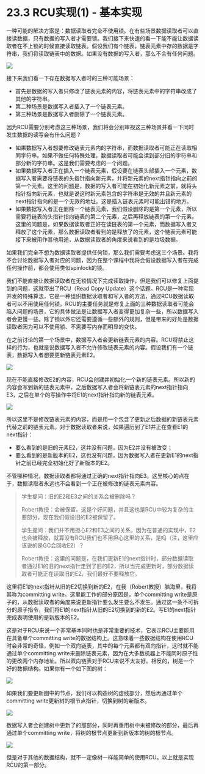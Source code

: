 # 23.3 RCU实现(1) - 基本实现

一种可能的解决方案是：数据读取者完全不使用锁。在有些场景数据读取者可以直接读数据，只有数据的写入者才需要锁。我们接下来快速的看一下能不能让数据读取者在不上锁的时候直接读取链表。假设我们有个链表，链表元素中存的数据是字符串，我们将读取链表中的数据。如果没有数据的写入者，那么不会有任何问题。

![](<../.gitbook/assets/image (509).png>)

接下来我们看一下存在数据写入者时的三种可能场景：

* 首先是数据的写入者只修改了链表元素的内容，将链表元素中的字符串改成了其他的字符串。
* 第二种场景是数据写入者插入了一个链表元素。
* 第三种场景是数据写入者删除了一个链表元素。

因为RCU需要分别考虑这三种场景，我们将会分别审视这三种场景并看一下同时发生数据的读写会有什么问题？

* 如果数据写入者想要修改链表元素内的字符串，而数据读取者可能正在读取相同字符串。如果不做任何特殊处理，数据读取者可能会读到部分旧的字符串和部分新的字符串。这是我们需要考虑的一个问题。
* 如果数据写入者正在插入一个链表元素，假设要在链表头部插入一个元素，数据写入者需要将链表的头指针指向新元素，并将新元素的next指针指向之前的第一个元素。这里的问题是，数据的写入者可能在初始化新元素之前，就将头指针指向新元素，也就是说这时新元素包含的字符串是无效的并且新元素的next指针指向的是一个无效的地址。这是插入链表元素时可能出错的地方。
* 如果数据写入者正在删除一个链表元素，我们假设删除的是第一个元素，所以需要将链表的头指针指向链表的第二个元素，之后再释放链表的第一个元素。这里的问题是，如果数据读取者正好在读链表的第一个元素，而数据写入者又释放了这个元素，那么数据读取者看到的是释放了的元素，这个链表元素可能接下来被用作其他用途，从数据读取者的角度来说看到的是垃圾数据。

如果我们完全不想为数据读取者提供任何锁，那么我们需要考虑这三个场景。我将不会讨论数据写入者对应的问题，因为在整个课程中我将会假设数据写入者在完成任何操作前，都会使用类似spinlock的锁。

我们不能直接让数据读取者在无锁情况下完成读取操作，但是我们可以修复上面提到的问题，这就带出了RCU（Read Copy Update）这个话题。RCU是一种实现并发的特殊算法，它是一种组织数据读取者和写入者的方法，通过RCU数据读取者可以不用使用任何锁。RCU的主要任务就是修复上面的三种数据读取者可能会陷入问题的场景，它的具体做法是让数据写入者变得更加复杂一些，所以数据写入者会更慢一些。除了锁以外它还需要遵循一些额外的规则，但是带来的好处是数据读取者因为可以不使用锁、不需要写内存而明显的变快。

在之前讨论的第一个场景中，数据写入者会更新链表元素的内容。RCU将禁止这样的行为，也就是说数据写入者不允许修改链表元素的内容。假设我们有一个链表，数据写入者想要更新链表元素E2。

![](<../.gitbook/assets/image (527).png>)

现在不能直接修改E2的内容，RCU会创建并初始化一个新的链表元素。所以新的内容会写到新的链表元素中，之后数据写入者会将新链表元素的next指针指向E3，之后在单个的写操作中将E1的next指针指向新的链表元素。

![](<../.gitbook/assets/image (622).png>)

所以这里不是修改链表元素的内容，而是用一个包含了更新之后数据的新链表元素代替之前的链表元素。对于数据读取者来说，如果遍历到了E1并正在查看E1的next指针：

* 要么看到的是旧的元素E2，这并没有问题，因为E2并没有被改变；
* 要么看到的是新版本的E2，这也没有问题，因为数据写入者在更新E1的next指针之前已经完全初始化好了新版本的E2。

不管哪种情况，数据读取者都将通过正确的next指针指向E3。这里核心的点在于，数据读取者永远也不会看到一个正在被修改的链表元素内容。

> 学生提问：旧的E2和E3之间的关系会被删除吗？
>
> Robert教授：会被保留。这是个好问题，并且这也是RCU中较为复杂的主要部分，现在我们假设旧的E2被保留了。
>
> 学生提问：我们并不用担心E2和E3之间的关系，因为在普通的实现中，E2也会被释放，就算没有RCU我们也不用担心这里的关系，是吗（注，这里应该说的是GC会回收E2）？
>
> Robert教授：这里的问题是，在我们更新E1的next指针时，部分数据读取者通过E1的旧的next指针走到了旧的E2，所以当完成更新时，部分数据读取者可能正在读取旧的E2，我们最好不要释放它。

这里将E1的next指针从旧的E2切换到新的E2，在我（Robert教授）脑海里，我将其称为committing write。这里能工作的部分原因是，单个committing write是原子的，从数据读取者的角度来说更新指针要么发生要么不发生。通过这一条不可拆分的原子指令，我们将E1的next指针从旧的E2切换到的新的E2。写E1的next指针完成表明使用的是新版本的E2。

这是对于RCU来说一个非常基本同时也是非常重要的技术，它表示RCU主要能用在具备单个committing write的数据结构上。这意味着一些数据结构在使用RCU时会非常的奇怪，例如一个双向链表，其中的每个元素都有双向指针，这时就不能通过单个committing write来删除链表元素，因为在大多数机器上不能同时原子性的更改两个内存地址。所以双向链表对于RCU来说不太友好。相反的，树是一个好的数据结构。如果你有一个如下图的树：

![](<../.gitbook/assets/image (545).png>)

如果我们要更新图中的节点，我们可以构造树的虚线部分，然后再通过单个committing write更新树的根节点指针，切换到树的新版本。

![](<../.gitbook/assets/image (449).png>)

数据写入者会创建树中更新了的那部分，同时再重用树中未被修改的部分，最后再通过单个committing write，将树的根节点更新到新版本的树的根节点。

![](<../.gitbook/assets/image (456).png>)

但是对于其他的数据结构，就不一定像树一样能简单的使用RCU。以上就是实现RCU的第一部分。
